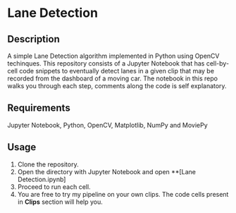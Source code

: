 # Lane Detection

## Description
A simple Lane Detection algorithm implemented in Python using OpenCV techinques. This repository consists of a Jupyter Notebook that has cell-by-cell code snippets to eventually detect lanes in a given clip that may be recorded from the dashboard of a moving car. The notebook in this repo walks you through each step, comments along the code is self explanatory.  

## Requirements
Jupyter Notebook, Python, OpenCV, Matplotlib, NumPy and MoviePy

## Usage
1. Clone the repository. </br>
2. Open the directory with Jupyter Notebook and open **[Lane Detection.ipynb]
3. Proceed to run each cell. </br>
4. You are free to try my pipeline on your own clips. The code cells present in **Clips** section will help you. 



